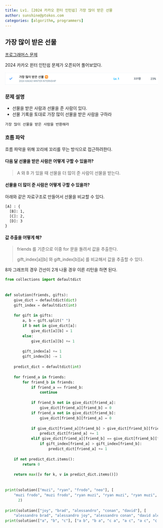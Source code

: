 ```yaml
---
title: Lv1. [2024 카카오 윈터 인턴쉽] 가장 많이 받은 선물
author: sunshine@ptokos.com
categories: [algorithm, programmers]
---
```


## 가장 많이 받은 선물

[프로그래머스 문제](https://school.programmers.co.kr/learn/courses/30/lessons/258712)


2024 카카오 윈터 인턴쉽 문제가 오픈되어 풀어보았다.

![가장많이받은선물-1.png](/assets/img/algorithm/가장많이받은선물-1.png)

### 문제 설명
- 선물을 받은 사람과 선물을 준 사람이 있다.
- 선물 기록을 토대로 가장 많이 선물을 받은 사람을 구하라

`가장 많이 선물을 받은 사람을 반환해라`


### 흐름 파악
흐름 파악을 위해 꼬리에 꼬리를 무는 방식으로 접근하려한다.

#### 다음 달 선물을 받은 사람은 어떻게 구할 수 있을까?
> A 와 B 가 있을 때 선물을 더 많이 준 사람이 선물을 받는다.

#### 선물을 더 많이 준 사람은 어떻게 구할 수 있을까?
아래와 같은 자료구조로 만들어서 선물을 비교할 수 있다.

```
[A] : {
  [B]: 1,
  [C]: 2,
  [D]: 3
}
```

#### 값 추출을 어떻게 해?
> friends 를 기준으로 이중 for 문을 돌려서 값을 추출한다.
> 
> gift_index[a][b] 와 gift_index[b][a] 를 비교해서 값을 추출할 수 있다.

8자 그래프의 경우 간선이 2개 나올 경우 이른 리턴을 하면 된다.

```python
from collections import defaultdict


def solution(friends, gifts):
    give_dict = defaultdict(dict)
    gift_index = defaultdict(int)

    for gift in gifts:
        a, b = gift.split(" ")
        if b not in give_dict[a]:
            give_dict[a][b] = 1
        else:
            give_dict[a][b] += 1

        gift_index[a] += 1
        gift_index[b] -= 1

    predict_dict = defaultdict(int)

    for friend_a in friends:
        for friend_b in friends:
            if friend_a == friend_b:
                continue

            if friend_b not in give_dict[friend_a]:
                give_dict[friend_a][friend_b] = 0
            if friend_a not in give_dict[friend_b]:
                give_dict[friend_b][friend_a] = 0

            if give_dict[friend_a][friend_b] > give_dict[friend_b][friend_a]:
                predict_dict[friend_a] += 1
            elif give_dict[friend_a][friend_b] == give_dict[friend_b][friend_a]:
                if gift_index[friend_a] > gift_index[friend_b]:
                    predict_dict[friend_a] += 1

    if not predict_dict.items():
        return 0

    return max([v for k, v in predict_dict.items()])


print(solution(["muzi", "ryan", "frodo", "neo"], [
    "muzi frodo", "muzi frodo", "ryan muzi", "ryan muzi", "ryan muzi", "frodo muzi", "frodo ryan", "neo muzi"]),
      2)

print(solution(["joy", "brad", "alessandro", "conan", "david"], [
    "alessandro brad", "alessandro joy", "alessandro conan", "david alessandro", "alessandro david"]), 4)
print(solution(["a", "b", "c"], ["a b", "b a", "c a", "a c", "a c", "c a"]), 0)
```
